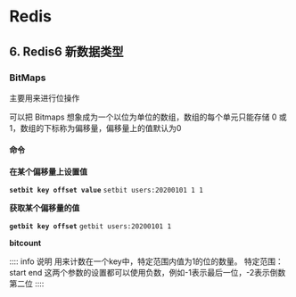 # Redis

## 6. Redis6 新数据类型

### BitMaps

主要用来进行位操作

可以把 Bitmaps 想象成为一个以位为单位的数组，数组的每个单元只能存储 0 或 1，数组的下标称为偏移量，偏移量上的值默认为0

#### 命令

**在某个偏移量上设置值**

**`setbit key offset value`** `setbit users:20200101 1 1`

**获取某个偏移量的值**

**`getbit key offset`** `getbit users:20200101 1`

**bitcount**

:::: info 说明
用来计数在一个key中，特定范围内值为1的位的数量。
特定范围：start end 这两个参数的设置都可以使用负数，例如-1表示最后一位，-2表示倒数第二位
::::
